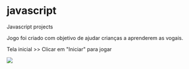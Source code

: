 # javascript
Javascript projects

Jogo foi criado com objetivo de ajudar crianças a aprenderem as vogais.

Tela inicial >> Clicar em "Iniciar" para jogar

![](tela_inicial.jpg)